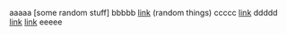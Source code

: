 aaaaa
[some random stuff]
bbbbb
[link]( someLink1.html)
(random things)
ccccc
[link](someLink2.html)
ddddd
[link](someLink(4).html)
[link]( someLink3.html)
eeeee